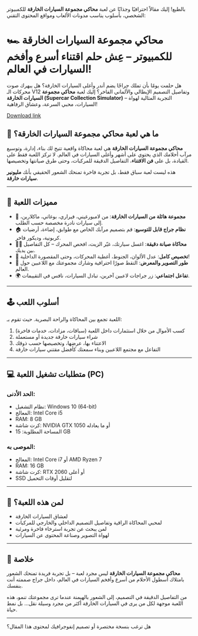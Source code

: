 بالطبع! إليك مقالاً احترافيًا وجذابًا عن لعبة **محاكي مجموعة السيارات الخارقة** للكمبيوتر الشخصي، بأسلوب يناسب مدونات الألعاب ومواقع المحتوى التقني:
# 🏎️ محاكي مجموعة السيارات الخارقة للكمبيوتر – عِش حلم اقتناء أسرع وأفخم السيارات في العالم!
هل حلمت يومًا بأن تملك جراجًا يضم أندر وأغلى السيارات الخارقة؟
هل يبهرك صوت محركات الـ V12 وتفاصيل التصميم الإيطالي والألماني الفاخر؟
إليك لعبة **محاكي مجموعة السيارات الخارقة (Supercar Collection Simulator)** – التجربة المثالية لهواة السيارات، محبي السرعة، وعشاق الرفاهية!

[Download link]( https://igetintopc.info/download-latest-software-setup/)

## 🚗 ما هي لعبة محاكي مجموعة السيارات الخارقة؟

**محاكي مجموعة السيارات الخارقة** هي لعبة محاكاة واقعية تتيح لك بناء، إدارة، وتوسيع مرآب أحلامك الذي يحتوي على أشهر وأغلى السيارات في العالم. لا تركز اللعبة فقط على القيادة، بل على **فن الاقتناء**، التفاصيل الدقيقة للمركبات، وحتى طرق صيانتها وتخصيصها.

هذه ليست لعبة سباق فقط، بل تجربة فاخرة تمنحك الشعور الحقيقي بأنك **مليونير سيارات خارقة**.

---

## 🌟 مميزات اللعبة

* 🏁 **مجموعة هائلة من السيارات الخارقة**: من لامبورغيني، فيراري، بوغاتي، ماكلارين، إلى سيارات نادرة مخصصة حسب الطلب.
* 🏠 **نظام جراج قابل للتوسيع**: قم بتصميم مرآبك الخاص مع طوابق، إضاءة، أرضيات كربونية، وديكور فاخر.
* 🧑‍🔧 **محاكاة صيانة دقيقة**: اغسل سيارتك، غيّر الزيت، افحص المحرك – كل التفاصيل بين يديك.
* 🎨 **تخصيص كامل**: عدل الألوان، الجنوط، أغطية المحركات، وحتى المقصورة الداخلية!
* 📸 **طور التصوير والمعرض**: التقط صورًا احترافية وشارك مجموعتك مع اللاعبين حول العالم.
* 🌍 **تفاعل اجتماعي**: زر جراجات لاعبين آخرين، تبادل السيارات، نافس في التقييمات.

---

## 🕹️ أسلوب اللعب

اللعبة تجمع بين المحاكاة والراحة البصرية. حيث تقوم بـ:

1. كسب الأموال من خلال استثمارات داخل اللعبة (سباقات، مزادات، خدمات فاخرة)
2. شراء سيارات خارقة جديدة أو مستعملة
3. الاعتناء بها، عرضها، وتخصيصها حسب ذوقك
4. التفاعل مع مجتمع اللاعبين وبناء سمعتك كأفضل مقتني سيارات خارقة

---

## 💻 متطلبات تشغيل اللعبة (PC)

### الحد الأدنى:

* نظام التشغيل: Windows 10 (64-bit)
* المعالج: Intel Core i5
* RAM: 8 GB
* كرت شاشة: NVIDIA GTX 1050 أو ما يعادله
* المساحة المطلوبة: 15 GB

### الموصى به:

* المعالج: Intel Core i7 أو AMD Ryzen 7
* RAM: 16 GB
* كرت شاشة: RTX 2060 أو أعلى
* SSD لتقليل أوقات التحميل

---

## 🎯 لمن هذه اللعبة؟

* لعشاق السيارات الخارقة
* لمحبي المحاكاة الراقية وتفاصيل التصميم الداخلي والخارجي للمركبات
* لمن يبحث عن تجربة استرخاء فاخرة ومرئية
* لهواة التصوير وصناعة المحتوى عن السيارات

---

## 📝 خلاصة

**محاكي مجموعة السيارات الخارقة** ليس مجرد لعبة – بل تجربة فريدة تمنحك الشعور بامتلاك أسطول الأحلام من أسرع وأفخم السيارات في العالم، داخل جراج صممته أنت بنفسك.

من التفاصيل الدقيقة في التصميم، إلى الشعور بالهيمنة عندما ترى مجموعتك تنمو، هذه اللعبة موجهة لكل من يرى في السيارات الخارقة أكثر من مجرد وسيلة نقل… بل نمط حياة.

---

هل ترغب بنسخة مختصرة أو تصميم إنفوجرافيك لمحتوى هذا المقال؟
